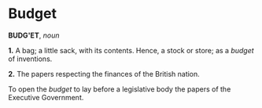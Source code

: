 # Budget

**BUDG'ET**, _noun_

**1.** A bag; a little sack, with its contents. Hence, a stock or store; as a _budget_ of inventions.

**2.** The papers respecting the finances of the British nation.

To open the _budget_ to lay before a legislative body the papers of the Executive Government.